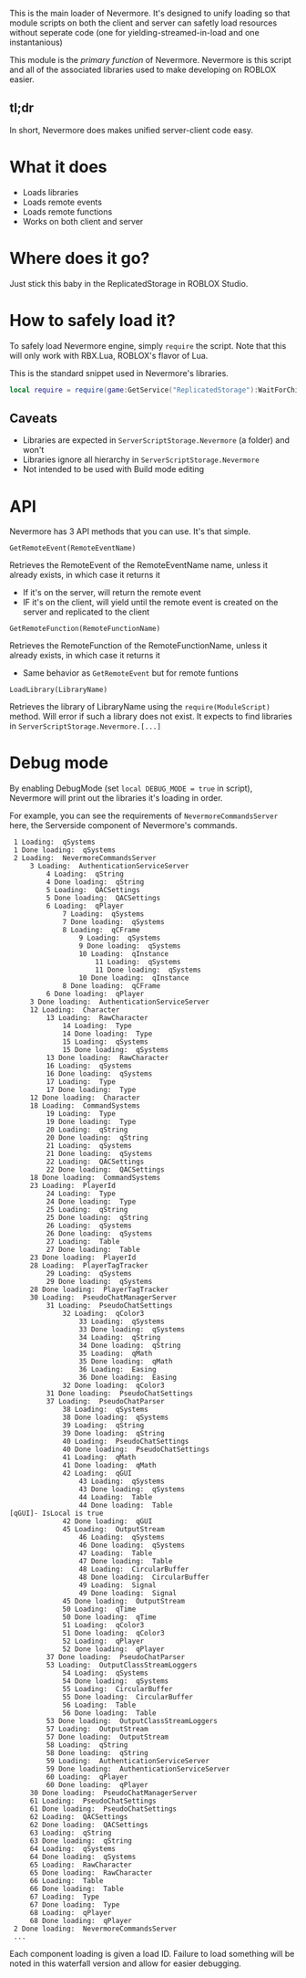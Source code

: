 This is the main loader of Nevermore. It's designed to unify loading
so that module scripts on both the client and server can safetly load resources without
seperate code (one for yielding-streamed-in-load and one instantanious)

This module is the _primary function_ of Nevermore. Nevermore is this script and all of the
associated libraries used to make developing on ROBLOX easier. 

## tl;dr

In short, Nevermore does makes unified server-client code easy.

# What it does

* Loads libraries
* Loads remote events
* Loads remote functions
* Works on both client and server

# Where does it go?
Just stick this baby in the ReplicatedStorage in ROBLOX Studio. 

# How to safely load it?
To safely load Nevermore engine, simply `require` the script. Note that this will only work with RBX.Lua, ROBLOX's
flavor of Lua.

This is the standard snippet used in Nevermore's libraries.
```lua
local require = require(game:GetService("ReplicatedStorage"):WaitForChild("Nevermore"))
```

## Caveats
* Libraries are expected in `ServerScriptStorage.Nevermore` (a folder) and won't 
* Libraries ignore all hierarchy in `ServerScriptStorage.Nevermore`
* Not intended to be used with Build mode editing 

# API
Nevermore has 3 API methods that you can use. It's that simple.

`GetRemoteEvent(RemoteEventName)`

Retrieves the RemoteEvent of the RemoteEventName name, unless it already exists, in which case it returns it
* If it's on the server, will return the remote event
* IF it's on the client, will yield until the remote event is created on the server and replicated to the client


`GetRemoteFunction(RemoteFunctionName)`

Retrieves the RemoteFunction of the RemoteFunctionName, unless it already exists, in which case it returns it
* Same behavior as `GetRemoteEvent` but for remote funtions

`LoadLibrary(LibraryName)`

Retrieves the library of LibraryName using the `require(ModuleScript)` method. Will error if
such a library does not exist. It expects to find libraries in `ServerScriptStorage.Nevermore.[...]`

# Debug mode
By enabling DebugMode (set `local DEBUG_MODE = true` in script), Nevermore will print out the libraries it's loading in order.

For example, you can see the requirements of `NevermoreCommandsServer` here, the Serverside component of Nevermore's commands.

```
 1 Loading:  qSystems
 1 Done loading:  qSystems
 2 Loading:  NevermoreCommandsServer
	 3 Loading:  AuthenticationServiceServer
		 4 Loading:  qString
		 4 Done loading:  qString
		 5 Loading:  QACSettings
		 5 Done loading:  QACSettings
		 6 Loading:  qPlayer
			 7 Loading:  qSystems
			 7 Done loading:  qSystems
			 8 Loading:  qCFrame
				 9 Loading:  qSystems
				 9 Done loading:  qSystems
				 10 Loading:  qInstance
					 11 Loading:  qSystems
					 11 Done loading:  qSystems
				 10 Done loading:  qInstance
			 8 Done loading:  qCFrame
		 6 Done loading:  qPlayer
	 3 Done loading:  AuthenticationServiceServer
	 12 Loading:  Character
		 13 Loading:  RawCharacter
			 14 Loading:  Type
			 14 Done loading:  Type
			 15 Loading:  qSystems
			 15 Done loading:  qSystems
		 13 Done loading:  RawCharacter
		 16 Loading:  qSystems
		 16 Done loading:  qSystems
		 17 Loading:  Type
		 17 Done loading:  Type
	 12 Done loading:  Character
	 18 Loading:  CommandSystems
		 19 Loading:  Type
		 19 Done loading:  Type
		 20 Loading:  qString
		 20 Done loading:  qString
		 21 Loading:  qSystems
		 21 Done loading:  qSystems
		 22 Loading:  QACSettings
		 22 Done loading:  QACSettings
	 18 Done loading:  CommandSystems
	 23 Loading:  PlayerId
		 24 Loading:  Type
		 24 Done loading:  Type
		 25 Loading:  qString
		 25 Done loading:  qString
		 26 Loading:  qSystems
		 26 Done loading:  qSystems
		 27 Loading:  Table
		 27 Done loading:  Table
	 23 Done loading:  PlayerId
	 28 Loading:  PlayerTagTracker
		 29 Loading:  qSystems
		 29 Done loading:  qSystems
	 28 Done loading:  PlayerTagTracker
	 30 Loading:  PseudoChatManagerServer
		 31 Loading:  PseudoChatSettings
			 32 Loading:  qColor3
				 33 Loading:  qSystems
				 33 Done loading:  qSystems
				 34 Loading:  qString
				 34 Done loading:  qString
				 35 Loading:  qMath
				 35 Done loading:  qMath
				 36 Loading:  Easing
				 36 Done loading:  Easing
			 32 Done loading:  qColor3
		 31 Done loading:  PseudoChatSettings
		 37 Loading:  PseudoChatParser
			 38 Loading:  qSystems
			 38 Done loading:  qSystems
			 39 Loading:  qString
			 39 Done loading:  qString
			 40 Loading:  PseudoChatSettings
			 40 Done loading:  PseudoChatSettings
			 41 Loading:  qMath
			 41 Done loading:  qMath
			 42 Loading:  qGUI
				 43 Loading:  qSystems
				 43 Done loading:  qSystems
				 44 Loading:  Table
				 44 Done loading:  Table
[qGUI]- IsLocal is true
			 42 Done loading:  qGUI
			 45 Loading:  OutputStream
				 46 Loading:  qSystems
				 46 Done loading:  qSystems
				 47 Loading:  Table
				 47 Done loading:  Table
				 48 Loading:  CircularBuffer
				 48 Done loading:  CircularBuffer
				 49 Loading:  Signal
				 49 Done loading:  Signal
			 45 Done loading:  OutputStream
			 50 Loading:  qTime
			 50 Done loading:  qTime
			 51 Loading:  qColor3
			 51 Done loading:  qColor3
			 52 Loading:  qPlayer
			 52 Done loading:  qPlayer
		 37 Done loading:  PseudoChatParser
		 53 Loading:  OutputClassStreamLoggers
			 54 Loading:  qSystems
			 54 Done loading:  qSystems
			 55 Loading:  CircularBuffer
			 55 Done loading:  CircularBuffer
			 56 Loading:  Table
			 56 Done loading:  Table
		 53 Done loading:  OutputClassStreamLoggers
		 57 Loading:  OutputStream
		 57 Done loading:  OutputStream
		 58 Loading:  qString
		 58 Done loading:  qString
		 59 Loading:  AuthenticationServiceServer
		 59 Done loading:  AuthenticationServiceServer
		 60 Loading:  qPlayer
		 60 Done loading:  qPlayer
	 30 Done loading:  PseudoChatManagerServer
	 61 Loading:  PseudoChatSettings
	 61 Done loading:  PseudoChatSettings
	 62 Loading:  QACSettings
	 62 Done loading:  QACSettings
	 63 Loading:  qString
	 63 Done loading:  qString
	 64 Loading:  qSystems
	 64 Done loading:  qSystems
	 65 Loading:  RawCharacter
	 65 Done loading:  RawCharacter
	 66 Loading:  Table
	 66 Done loading:  Table
	 67 Loading:  Type
	 67 Done loading:  Type
	 68 Loading:  qPlayer
	 68 Done loading:  qPlayer
 2 Done loading:  NevermoreCommandsServer
 ...
```

Each component loading is given a load ID. Failure to load something will be noted in this waterfall
version and allow for easier debugging.